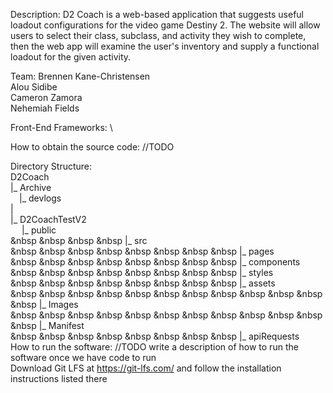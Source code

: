 Description: D2 Coach is a  web-based application that suggests useful loadout configurations for the video game Destiny 2. The website will allow users to select their class, subclass, and activity they wish to complete, then the web app will examine the user's inventory and supply a functional loadout for the given activity.


Team:
Brennen Kane-Christensen  
Alou Sidibe  
Cameron Zamora  
Nehemiah Fields  

Front-End Frameworks: \

How to obtain the source code: //TODO

Directory Structure: \
D2Coach \
|_ Archive \
&emsp;|_ devlogs \
| \
|_ D2CoachTestV2 \
&emsp;  |_ public \
&nbsp &nbsp &nbsp &nbsp  |_ src \
&nbsp &nbsp &nbsp &nbsp &nbsp &nbsp &nbsp &nbsp    |_ pages \
&nbsp &nbsp &nbsp &nbsp &nbsp &nbsp &nbsp &nbsp    |_ components \
&nbsp &nbsp &nbsp &nbsp &nbsp &nbsp &nbsp &nbsp    |_ styles \
&nbsp &nbsp &nbsp &nbsp &nbsp &nbsp &nbsp &nbsp    |_ assets \
&nbsp &nbsp &nbsp &nbsp &nbsp &nbsp &nbsp &nbsp &nbsp &nbsp &nbsp &nbsp      |_ Images \
&nbsp &nbsp &nbsp &nbsp &nbsp &nbsp &nbsp &nbsp &nbsp &nbsp &nbsp &nbsp      |_ Manifest \
&nbsp &nbsp &nbsp &nbsp &nbsp &nbsp &nbsp &nbsp    |_ apiRequests \
How to run the software: //TODO write a description of how to run the software once we have code to run \
Download Git LFS at https://git-lfs.com/ and follow the installation instructions listed there
